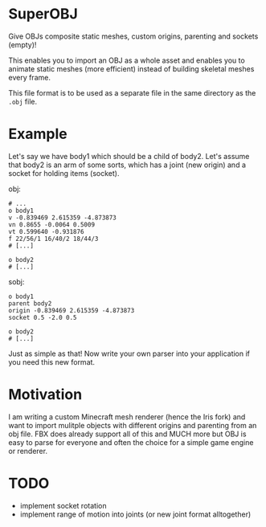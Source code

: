 # SuperOBJ
Give OBJs composite static meshes, custom origins, parenting and sockets (empty)!

This enables you to import an OBJ as a whole asset and enables you to animate static meshes (more efficient) instead of building skeletal meshes every frame.

This file format is to be used as a separate file in the same directory as the `.obj` file.

# Example

Let's say we have body1 which should be a child of body2. Let's assume that body2 is an arm of some sorts, which has a joint (new origin) and a socket for holding items (socket).

obj:
```obj
# ...
o body1
v -0.839469 2.615359 -4.873873
vn 0.8655 -0.0064 0.5009
vt 0.599640 -0.931876
f 22/56/1 16/40/2 18/44/3
# [...]

o body2
# [...]
```

sobj:
```obj
o body1
parent body2
origin -0.839469 2.615359 -4.873873
socket 0.5 -2.0 0.5

o body2
# [...]
```

Just as simple as that! Now write your own parser into your application if you need this new format.


# Motivation

I am writing a custom Minecraft mesh renderer (hence the Iris fork) and want to import mulitple objects with different origins and parenting from an obj file. FBX does already support all of this and MUCH more but OBJ is easy to parse for everyone and often the choice for a simple game engine or renderer.

# TODO
- implement socket rotation
- implement range of motion into joints (or new joint format alltogether)
